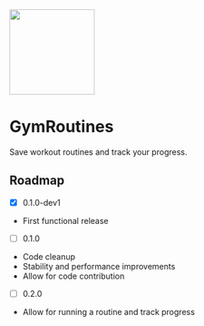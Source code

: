 <img src="https://raw.githubusercontent.com/noahjutz/GymRoutines/master/app/src/main/ic_launcher-playstore.png" width="150px" />

# GymRoutines
Save workout routines and track your progress.

## Roadmap
- [x] 0.1.0-dev1
- First functional release
- [ ] 0.1.0
- Code cleanup
- Stability and performance improvements
- Allow for code contribution
- [ ] 0.2.0
- Allow for running a routine and track progress
